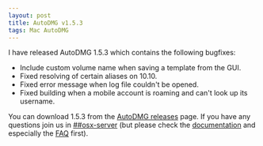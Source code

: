 ```yaml
---
layout: post
title: AutoDMG v1.5.3
tags: Mac AutoDMG
---
```


I have released AutoDMG 1.5.3 which contains the following bugfixes:

* Include custom volume name when saving a template from the GUI.
* Fixed resolving of certain aliases on 10.10.
* Fixed error message when log file couldn't be opened.
* Fixed building when a mobile account is roaming and can't look up its username.

You can download 1.5.3 from the [AutoDMG releases](https://github.com/MagerValp/AutoDMG/releases) page. If you have any questions join us in [##osx-server](http://webchat.freenode.net/?channels=##osx-server) (but please check the [documentation](https://github.com/MagerValp/AutoDMG/wiki) and especially the [FAQ](https://github.com/MagerValp/AutoDMG/wiki/FAQ) first).
